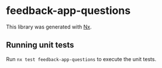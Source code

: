 # feedback-app-questions

This library was generated with [Nx](https://nx.dev).

## Running unit tests

Run `nx test feedback-app-questions` to execute the unit tests.
